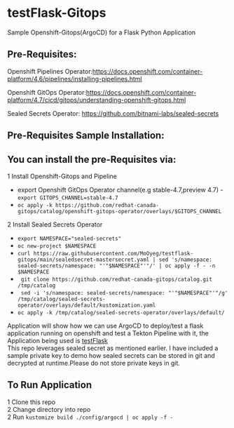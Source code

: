 # testFlask-Gitops
Sample Openshift-Gitops(ArgoCD) for a Flask Python Application<br/>

## Pre-Requisites:<br/> 
Openshift Pipelines Operator:https://docs.openshift.com/container-platform/4.6/pipelines/installing-pipelines.html<br/>

Openshift GitOps Operator:https://docs.openshift.com/container-platform/4.7/cicd/gitops/understanding-openshift-gitops.html<br/>

Sealed Secrets Operator: https://github.com/bitnami-labs/sealed-secrets<br/>

## Pre-Requisites Sample Installation: <br/>
## You can install the pre-Requisites via:<br/>
1 Install Openshift-Gitops and Pipeline<br/>
  - export Openshift GitOps Operator channel(e.g stable-4.7,preview 4.7) -<br/> ```export GITOPS_CHANNEL=stable-4.7```<br/>
  - ```oc apply -k https://github.com/redhat-canada-gitops/catalog/openshift-gitops-operator/overlays/$GITOPS_CHANNEL```

2 Install Sealed Secrets Operator<br/>
  - ```export NAMESPACE="sealed-secrets"```<br/>
  - ```oc new-project $NAMESPACE```<br/>
  - ```curl https://raw.githubusercontent.com/MoOyeg/testflask-gitops/main/sealedsecret-mastersecret.yaml | sed 's/namespace: sealed-secrets/namespace: "'"$NAMESPACE"'"/' | oc apply -f - -n $NAMESPACE```
  - ``` git clone https://github.com/redhat-canada-gitops/catalog.git /tmp/catalog```
  - ``` sed -i 's/namespace: sealed-secrets/namespace: "'"$NAMESPACE"'"/g' /tmp/catalog/sealed-secrets-operator/overlays/default/kustomization.yaml```
  - ```oc apply -k /tmp/catalog/sealed-secrets-operator/overlays/default/```

Application will show how we can use ArgoCD to deploy/test a flask application running on openshift and test a Tekton Pipeline with it, the Application being used is [testFlask](https://github.com/MoOyeg/testFlask.git)<br/>
This repo leverages sealed secret as mentioned earlier. I have included a sample private key to demo how sealed secrets can be stored in git and decrypted at runtime.Please do not store private keys in git.<br/>

## To Run Application
1 Clone this repo<br/>
2 Change directory into repo<br/>
2 Run ```kustomize build ./config/argocd | oc apply -f -```<br/>



